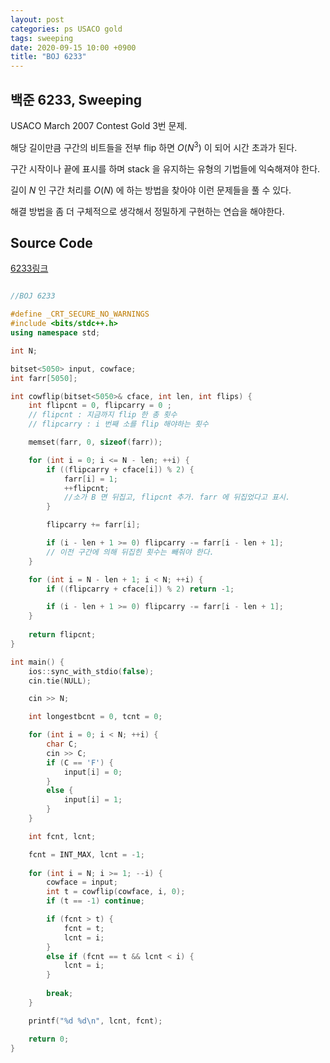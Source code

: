 ```yaml
---
layout: post
categories: ps USACO gold
tags: sweeping
date: 2020-09-15 10:00 +0900
title: "BOJ 6233"
---
```


## 백준 6233, Sweeping

USACO March 2007 Contest Gold 3번 문제.  

해당 길이만큼 구간의 비트들을 전부 flip 하면 $O(N^3)$ 이 되어 시간 초과가 된다.

구간 시작이나 끝에 표시를 하며 stack 을 유지하는 유형의 기법들에 익숙해져야 한다.

길이 $N$ 인 구간 처리를 $O(N)$ 에 하는 방법을 찾아야 이런 문제들을 풀 수 있다.

해결 방법을 좀 더 구체적으로 생각해서 정밀하게 구현하는 연습을 해야한다.

## Source Code

[6233링크](https://www.acmicpc.net/problem/6233) 

```cpp

//BOJ 6233

#define _CRT_SECURE_NO_WARNINGS
#include <bits/stdc++.h>
using namespace std;

int N;

bitset<5050> input, cowface;
int farr[5050];

int cowflip(bitset<5050>& cface, int len, int flips) {
	int flipcnt = 0, flipcarry = 0 ;
	// flipcnt : 지금까지 flip 한 총 횟수
	// flipcarry : i 번째 소를 flip 해야하는 횟수

	memset(farr, 0, sizeof(farr));

	for (int i = 0; i <= N - len; ++i) {
		if ((flipcarry + cface[i]) % 2) {
			farr[i] = 1;
			++flipcnt;
			//소가 B 면 뒤집고, flipcnt 추가. farr 에 뒤집었다고 표시.
		}

		flipcarry += farr[i];

		if (i - len + 1 >= 0) flipcarry -= farr[i - len + 1];
		// 이전 구간에 의해 뒤집힌 횟수는 빼줘야 한다.
	}

	for (int i = N - len + 1; i < N; ++i) {
		if ((flipcarry + cface[i]) % 2) return -1;

		if (i - len + 1 >= 0) flipcarry -= farr[i - len + 1];
	}
	
	return flipcnt;
}

int main() {
	ios::sync_with_stdio(false);
	cin.tie(NULL);

	cin >> N;

	int longestbcnt = 0, tcnt = 0;

	for (int i = 0; i < N; ++i) {
		char C;
		cin >> C;
		if (C == 'F') {
			input[i] = 0;
		}
		else {
			input[i] = 1;
		}
	}

	int fcnt, lcnt;

	fcnt = INT_MAX, lcnt = -1;
	
	for (int i = N; i >= 1; --i) {
		cowface = input;
		int t = cowflip(cowface, i, 0);
		if (t == -1) continue;

		if (fcnt > t) {
			fcnt = t;
			lcnt = i;
		}
		else if (fcnt == t && lcnt < i) {
			lcnt = i;
		}
		
		break;
	}

	printf("%d %d\n", lcnt, fcnt);

	return 0;
}

```